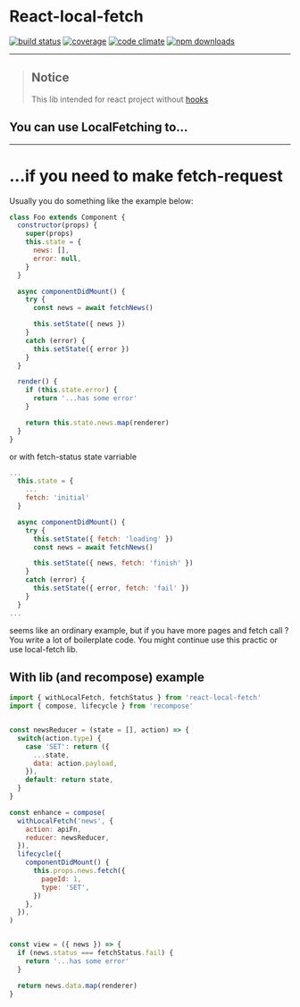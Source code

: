 # React-local-fetch

[![build status](https://img.shields.io/travis/acdlite/recompose/master.svg?style=flat-square)](https://travis-ci.org/acdlite/recompose)
[![coverage](https://img.shields.io/codecov/c/github/acdlite/recompose.svg?style=flat-square)](https://codecov.io/github/acdlite/recompose)
[![code climate](https://img.shields.io/codeclimate/github/acdlite/recompose.svg?style=flat-square)](https://codeclimate.com/github/acdlite/recompose)
[![npm downloads](https://img.shields.io/npm/dm/recompose.svg?style=flat-square)](https://www.npmjs.com/package/recompose)
* * *
> ## Notice
> This lib intended for react project without [hooks](https://reactjs.org/docs/hooks-intro.html)

## You can use LocalFetching to...
* * *
# ...if you need to make fetch-request

Usually you do something like the example below:

```js
class Foo extends Component {
  constructor(props) {
    super(props)
    this.state = {
      news: [],
      error: null,
    }
  }

  async componentDidMount() {
    try {
      const news = await fetchNews()

      this.setState({ news })
    }
    catch (error) {
      this.setState({ error })
    }
  }

  render() {
    if (this.state.error) {
      return '...has some error'
    }

    return this.state.news.map(renderer)
  }
}
```

or with fetch-status state varriable

```js
...
  this.state = {
    ...
    fetch: 'initial'
  }

  async componentDidMount() {
    try {
      this.setState({ fetch: 'loading' })
      const news = await fetchNews()

      this.setState({ news, fetch: 'finish' })
    }
    catch (error) {
      this.setState({ error, fetch: 'fail' })
    }
  }
...
```
seems like an ordinary example, but if you have more pages and fetch call ? You write a lot of boilerplate code. You might continue use this practic or use local-fetch lib.

## With lib (and recompose) example

```js
import { withLocalFetch, fetchStatus } from 'react-local-fetch'
import { compose, lifecycle } from 'recompose'


const newsReducer = (state = [], action) => {
  switch(action.type) {
    case 'SET': return ({
      ...state,
      data: action.payload,
    }),
    default: return state,
  }
}

const enhance = compose(
  withLocalFetch('news', {
    action: apiFn,
    reducer: newsReducer,
  }),
  lifecycle({
    componentDidMount() {
      this.props.news.fetch({
        pageId: 1,
        type: 'SET',
      })
    },
  }),
)


const view = ({ news }) => {
  if (news.status === fetchStatus.fail) {
    return '...has some error'
  }

  return news.data.map(renderer)
}
```